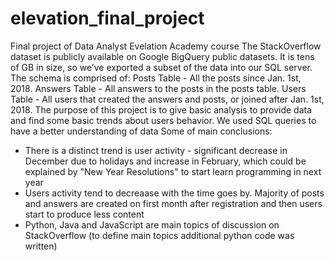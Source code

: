 # elevation_final_project
Final project of Data Analyst Evelation Academy course
The StackOverflow dataset is publicly available on Google BigQuery public datasets. It is tens of GB in size,
so we’ve exported a subset of the data into our SQL server. The schema is comprised of:
Posts Table - All the posts since Jan. 1st, 2018.
Answers Table - All answers to the posts in the posts table.
Users Table - All users that created the answers and posts, or joined after Jan. 1st, 2018.
The purpose of this project is to give basic analysis to provide data and find some basic trends about users behavior.
We used SQL queries to have a better understanding of data
Some of main conclusions:
- There is a distinct trend is user activity - significant decrease in December due to holidays and increase in February, which could be explained by "New Year Resolutions" to start learn programming in next year
- Users activity tend to decreaase with the time goes by. Majority of posts and answers are created on first month after registration and then users start to produce less content
- Python, Java and JavaScript are main topics of discussion on StackOverflow (to define main topics additional python code was written)

